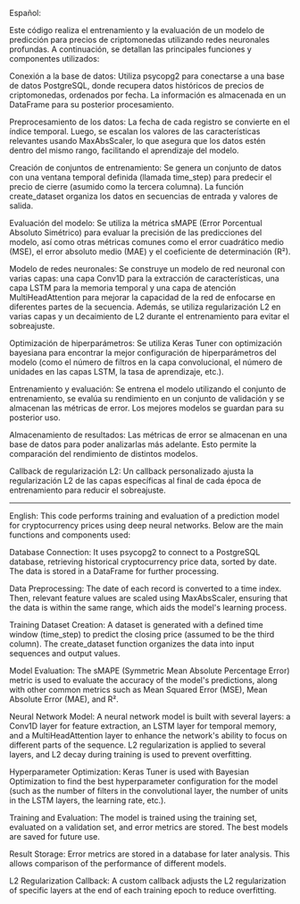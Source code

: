 Español:

Este código realiza el entrenamiento y la evaluación de un modelo de predicción para precios de criptomonedas utilizando redes neuronales profundas. A continuación, se detallan las principales funciones y componentes utilizados:

Conexión a la base de datos: Utiliza psycopg2 para conectarse a una base de datos PostgreSQL, donde recupera datos históricos de precios de criptomonedas, ordenados por fecha. La información es almacenada en un DataFrame para su posterior procesamiento.

Preprocesamiento de los datos: La fecha de cada registro se convierte en el índice temporal. Luego, se escalan los valores de las características relevantes usando MaxAbsScaler, lo que asegura que los datos estén dentro del mismo rango, facilitando el aprendizaje del modelo.

Creación de conjuntos de entrenamiento: Se genera un conjunto de datos con una ventana temporal definida (llamada time_step) para predecir el precio de cierre (asumido como la tercera columna). La función create_dataset organiza los datos en secuencias de entrada y valores de salida.

Evaluación del modelo: Se utiliza la métrica sMAPE (Error Porcentual Absoluto Simétrico) para evaluar la precisión de las predicciones del modelo, así como otras métricas comunes como el error cuadrático medio (MSE), el error absoluto medio (MAE) y el coeficiente de determinación (R²).

Modelo de redes neuronales: Se construye un modelo de red neuronal con varias capas: una capa Conv1D para la extracción de características, una capa LSTM para la memoria temporal y una capa de atención MultiHeadAttention para mejorar la capacidad de la red de enfocarse en diferentes partes de la secuencia. Además, se utiliza regularización L2 en varias capas y un decaimiento de L2 durante el entrenamiento para evitar el sobreajuste.

Optimización de hiperparámetros: Se utiliza Keras Tuner con optimización bayesiana para encontrar la mejor configuración de hiperparámetros del modelo (como el número de filtros en la capa convolucional, el número de unidades en las capas LSTM, la tasa de aprendizaje, etc.).

Entrenamiento y evaluación: Se entrena el modelo utilizando el conjunto de entrenamiento, se evalúa su rendimiento en un conjunto de validación y se almacenan las métricas de error. Los mejores modelos se guardan para su posterior uso.

Almacenamiento de resultados: Las métricas de error se almacenan en una base de datos para poder analizarlas más adelante. Esto permite la comparación del rendimiento de distintos modelos.

Callback de regularización L2: Un callback personalizado ajusta la regularización L2 de las capas específicas al final de cada época de entrenamiento para reducir el sobreajuste.

-------------------------------------------------------------------------------------------------------------------------------------------------------------------
English:
This code performs training and evaluation of a prediction model for cryptocurrency prices using deep neural networks. Below are the main functions and components used:

Database Connection: It uses psycopg2 to connect to a PostgreSQL database, retrieving historical cryptocurrency price data, sorted by date. The data is stored in a DataFrame for further processing.

Data Preprocessing: The date of each record is converted to a time index. Then, relevant feature values are scaled using MaxAbsScaler, ensuring that the data is within the same range, which aids the model's learning process.

Training Dataset Creation: A dataset is generated with a defined time window (time_step) to predict the closing price (assumed to be the third column). The create_dataset function organizes the data into input sequences and output values.

Model Evaluation: The sMAPE (Symmetric Mean Absolute Percentage Error) metric is used to evaluate the accuracy of the model's predictions, along with other common metrics such as Mean Squared Error (MSE), Mean Absolute Error (MAE), and R².

Neural Network Model: A neural network model is built with several layers: a Conv1D layer for feature extraction, an LSTM layer for temporal memory, and a MultiHeadAttention layer to enhance the network's ability to focus on different parts of the sequence. L2 regularization is applied to several layers, and L2 decay during training is used to prevent overfitting.

Hyperparameter Optimization: Keras Tuner is used with Bayesian Optimization to find the best hyperparameter configuration for the model (such as the number of filters in the convolutional layer, the number of units in the LSTM layers, the learning rate, etc.).

Training and Evaluation: The model is trained using the training set, evaluated on a validation set, and error metrics are stored. The best models are saved for future use.

Result Storage: Error metrics are stored in a database for later analysis. This allows comparison of the performance of different models.

L2 Regularization Callback: A custom callback adjusts the L2 regularization of specific layers at the end of each training epoch to reduce overfitting.
